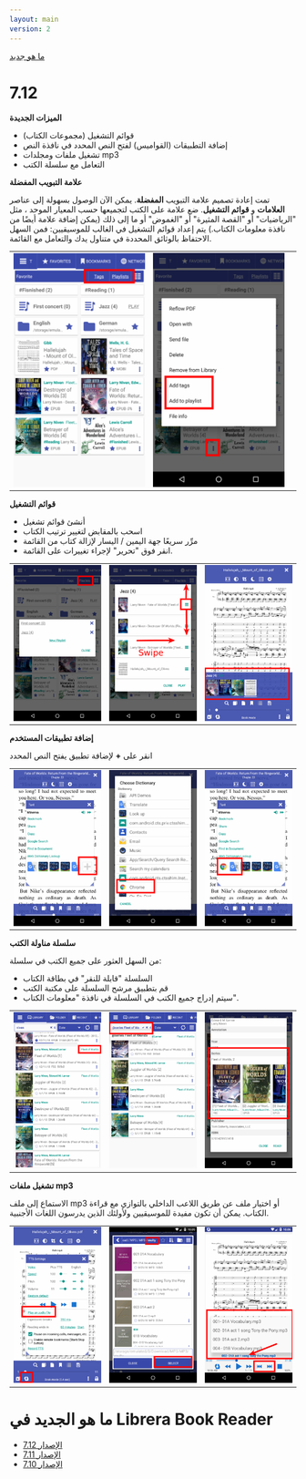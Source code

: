 ```yaml
---
layout: main
version: 2
---
```

[ما هو جديد](/wiki/what-is-new/ar)

# 7.12

**الميزات الجديدة**

* قوائم التشغيل (مجموعات الكتاب)
* إضافة التطبيقات (القواميس) لفتح النص المحدد في نافذة النص
* تشغيل ملفات ومجلدات mp3
* التعامل مع سلسلة الكتب



**علامة التبويب المفضلة**

تمت إعادة تصميم علامة التبويب **المفضلة**. يمكن الآن الوصول بسهولة إلى عناصر **العلامات** و **قوائم التشغيل**.
ضع علامة على الكتب لتجميعها حسب المعيار الموحد ، مثل &quot;الرياضيات&quot; أو &quot;القصة المثيرة&quot; أو &quot;الغموض&quot; أو ما إلى ذلك (يمكن إضافة علامة أيضًا من نافذة معلومات الكتاب.)
يتم إعداد قوائم التشغيل في الغالب للموسيقيين: فمن السهل الاحتفاظ بالوثائق المحددة في متناول يدك والتعامل مع القائمة.


||||
|-|-|-|
|![](1.png)|![](2.png)||

**قوائم التشغيل**

* أنشئ قوائم تشغيل
* اسحب بالمقابض لتغيير ترتيب الكتاب
* مرِّر سريعًا جهة اليمين / اليسار لإزالة كتاب من القائمة
* انقر فوق &quot;تحرير&quot; لإجراء تغييرات على القائمة.

||||
|-|-|-|
|![](4.png)|![](5.png)|![](6.png)|

**إضافة تطبيقات المستخدم**

انقر على **+** لإضافة تطبيق يفتح النص المحدد

||||
|-|-|-|
|![](7.png)|![](8.png)|![](9.png)|

**سلسلة مناولة الكتب**

من السهل العثور على جميع الكتب في سلسلة:

* السلسلة &quot;قابلة للنقر&quot; في بطاقة الكتاب
* قم بتطبيق مرشح السلسلة على مكتبة الكتب
* سيتم إدراج جميع الكتب في السلسلة في نافذة &quot;معلومات الكتاب&quot;.

||||
|-|-|-|
|![](10.png)|![](11.png)|![](12.png)|

**تشغيل ملفات mp3**

الاستماع إلى ملف mp3 أو اختيار ملف عن طريق اللاعب الداخلي بالتوازي مع قراءة الكتاب.
يمكن أن تكون مفيدة للموسيقيين ولأولئك الذين يدرسون اللغات الأجنبية.

||||
|-|-|-|
|![](13.png)|![](14.png)|![](15.png)|



# ما هو الجديد في Librera Book Reader

* [الإصدار 7.12](/wiki/what-is-new/7.12/ar)
* [الإصدار 7.11](/wiki/what-is-new/7.11/ar)
* [الإصدار 7.10](/wiki/what-is-new/7.10/ar)
